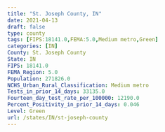 ```yaml
---
title: "St. Joseph County, IN"
date: 2021-04-13
draft: false
type: county
tags: [FIPS:18141.0,FEMA:5.0,Medium metro,Green]
categories: [IN]
County: St. Joseph County
State: IN
FIPS: 18141.0
FEMA_Region: 5.0
Population: 271826.0
NCHS_Urban_Rural_Classification: Medium metro
Tests_in_prior_14_days: 33135.0
Fourteen_day_test_rate_per_100000: 12190.0
Percent_Positivity_in_prior_14_days: 0.046
Level: Green
url: /states/IN/st-joseph-county
---
```



